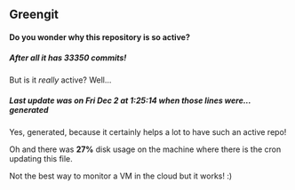 ## Greengit

#### Do you wonder why this repository is so active?

##### After all it has 33350 commits!

But is it *really* active? Well...

##### Last update was on Fri Dec 2 at 1:25:14 when those lines were... generated

Yes, generated, because it certainly helps a lot to have such an active repo!

Oh and there was **27%** disk usage on the machine
where there is the cron updating this file.

Not the best way to monitor a VM in the cloud but it works! :)
